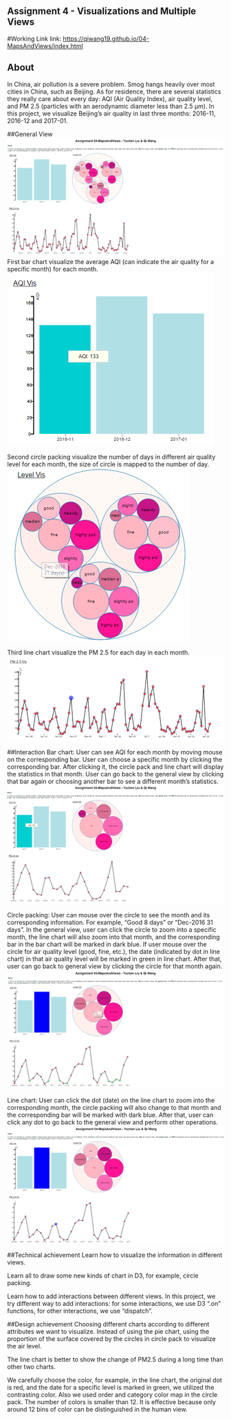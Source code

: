 ## Assignment 4 - Visualizations and Multiple Views  

#Working Link
link: https://qiwang19.github.io/04-MapsAndViews/index.html  <br>
  
## About
In China, air pollution is a severe problem. Smog hangs heavily over most cities in China, such as Beijing. As for residence, there are several statistics they really care about every day: AQI (Air Quality Index), air quality level, and PM 2.5 (particles with an aerodynamic diameter less than 2.5 μm). In this project, we visualize Beijing’s air quality in last three months: 2016-11, 2016-12 and 2017-01.  

##General View  
![](img/1.png)
First bar chart visualize the average AQI (can indicate the air quality for a specific month) for each month.  
![](img/2.png)
  
Second circle packing visualize the number of days in different air quality level for each month, the size of circle is mapped to the number of day.  
![](img/3.png) 
  
Third line chart visualize the PM 2.5 for each day in each month.  
![](img/4.png)
  
##Interaction
Bar chart: User can see AQI for each month by moving mouse on the corresponding bar. User can choose a specific month by clicking the corresponding bar. After clicking it, the circle pack and line chart will display the statistics in that month. User can go back to the general view by clicking that bar again or choosing another bar to see a different month’s statistics.   
![](img/5.png)  
  
Circle packing: User can mouse over the circle to see the month and its corresponding information. For example, “Good 8 days” or “Dec-2016 31 days”. In the general view, user can click the circle to zoom into a specific month, the line chart will also zoom into that month, and the corresponding bar in the bar chart will be marked in dark blue. If user mouse over the circle for air quality level (good, fine, etc.), the date (indicated by dot in line chart) in that air quality level will be marked in green in line chart. After that, user can go back to general view by clicking the circle for that month again.  
![](img/6.png)  
  
Line chart: User can click the dot (date) on the line chart to zoom into the corresponding month, the circle packing will also change to that month and  the corresponding bar will be marked with dark blue. After that, user can click any dot to go back to the general view and perform other operations.  
![](img/7.png)  
  
##Technical achievement 
Learn how to visualize the information in different views.  
  
Learn all to draw some new kinds of chart in D3, for example, circle packing.   
  
Learn how to add interactions between different views. In this project, we try different way to add interactions: for some interactions, we use D3 “.on” functions, for other interactions, we use “dispatch”.   
  
##Design achievement
Choosing different charts according to different attributes we want to visualize. Instead of using the pie chart, using the proportion of the surface covered by the circles in circle pack to visualize the air level.  
  
The line chart is better to show the change of PM2.5 during a long time than other two charts.  
  
We carefully choose the color, for example, in the line chart, the original dot is red, and the date for a specific level is marked in green, we utilized the contrasting color. Also we used order and category color map in the circle pack. The number of colors is smaller than 12. It is effective because only around 12 bins of color can be distinguished in the human view.  
